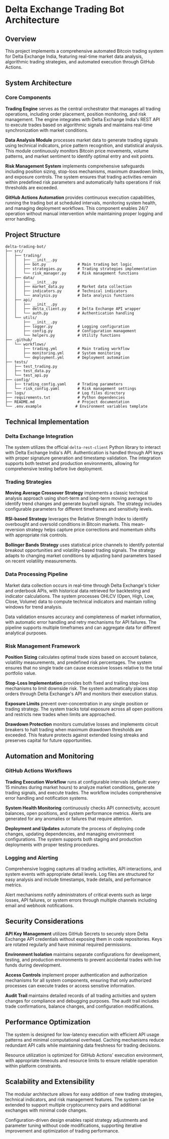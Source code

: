 # Delta Exchange Trading Bot Architecture

## Overview

This project implements a comprehensive automated Bitcoin trading system for Delta Exchange India, featuring real-time market data analysis, algorithmic trading strategies, and automated execution through GitHub Actions.

## System Architecture

### Core Components

**Trading Engine** serves as the central orchestrator that manages all trading operations, including order placement, position monitoring, and risk management. The engine integrates with Delta Exchange India's REST API to execute trades based on algorithmic signals and maintains real-time synchronization with market conditions.

**Data Analysis Module** processes market data to generate trading signals using technical indicators, price pattern recognition, and statistical analysis. This module continuously monitors Bitcoin price movements, volume patterns, and market sentiment to identify optimal entry and exit points.

**Risk Management System** implements comprehensive safeguards including position sizing, stop-loss mechanisms, maximum drawdown limits, and exposure controls. The system ensures that trading activities remain within predefined risk parameters and automatically halts operations if risk thresholds are exceeded.

**GitHub Actions Automation** provides continuous execution capabilities, running the trading bot at scheduled intervals, monitoring system health, and managing deployment workflows. This component enables 24/7 operation without manual intervention while maintaining proper logging and error handling.

## Project Structure

```
delta-trading-bot/
├── src/
│   ├── trading/
│   │   ├── __init__.py
│   │   ├── bot.py              # Main trading bot logic
│   │   ├── strategies.py       # Trading strategies implementation
│   │   └── risk_manager.py     # Risk management functions
│   ├── data/
│   │   ├── __init__.py
│   │   ├── market_data.py      # Market data collection
│   │   ├── indicators.py       # Technical indicators
│   │   └── analysis.py         # Data analysis functions
│   ├── api/
│   │   ├── __init__.py
│   │   ├── delta_client.py     # Delta Exchange API wrapper
│   │   └── auth.py             # Authentication handling
│   └── utils/
│       ├── __init__.py
│       ├── logger.py           # Logging configuration
│       ├── config.py           # Configuration management
│       └── helpers.py          # Utility functions
├── .github/
│   └── workflows/
│       ├── trading.yml         # Main trading workflow
│       ├── monitoring.yml      # System monitoring
│       └── deployment.yml      # Deployment automation
├── tests/
│   ├── test_trading.py
│   ├── test_data.py
│   └── test_api.py
├── config/
│   ├── trading_config.yaml     # Trading parameters
│   └── risk_config.yaml        # Risk management settings
├── logs/                       # Log files directory
├── requirements.txt            # Python dependencies
├── README.md                   # Project documentation
└── .env.example               # Environment variables template
```

## Technical Implementation

### Delta Exchange Integration

The system utilizes the official `delta-rest-client` Python library to interact with Delta Exchange India's API. Authentication is handled through API keys with proper signature generation and timestamp validation. The integration supports both testnet and production environments, allowing for comprehensive testing before live deployment.

### Trading Strategies

**Moving Average Crossover Strategy** implements a classic technical analysis approach using short-term and long-term moving averages to identify trend changes and generate buy/sell signals. The strategy includes configurable parameters for different timeframes and sensitivity levels.

**RSI-based Strategy** leverages the Relative Strength Index to identify overbought and oversold conditions in Bitcoin markets. This mean-reversion strategy helps capture price corrections and momentum shifts with appropriate risk controls.

**Bollinger Bands Strategy** uses statistical price channels to identify potential breakout opportunities and volatility-based trading signals. The strategy adapts to changing market conditions by adjusting band parameters based on recent volatility measurements.

### Data Processing Pipeline

Market data collection occurs in real-time through Delta Exchange's ticker and orderbook APIs, with historical data retrieved for backtesting and indicator calculations. The system processes OHLCV (Open, High, Low, Close, Volume) data to compute technical indicators and maintain rolling windows for trend analysis.

Data validation ensures accuracy and completeness of market information, with automatic error handling and retry mechanisms for API failures. The pipeline supports multiple timeframes and can aggregate data for different analytical purposes.

### Risk Management Framework

**Position Sizing** calculates optimal trade sizes based on account balance, volatility measurements, and predefined risk percentages. The system ensures that no single trade can cause excessive losses relative to the total portfolio value.

**Stop-Loss Implementation** provides both fixed and trailing stop-loss mechanisms to limit downside risk. The system automatically places stop orders through Delta Exchange's API and monitors their execution status.

**Exposure Limits** prevent over-concentration in any single position or trading strategy. The system tracks total exposure across all open positions and restricts new trades when limits are approached.

**Drawdown Protection** monitors cumulative losses and implements circuit breakers to halt trading when maximum drawdown thresholds are exceeded. This feature protects against extended losing streaks and preserves capital for future opportunities.

## Automation and Monitoring

### GitHub Actions Workflows

**Trading Execution Workflow** runs at configurable intervals (default: every 15 minutes during market hours) to analyze market conditions, generate trading signals, and execute trades. The workflow includes comprehensive error handling and notification systems.

**System Health Monitoring** continuously checks API connectivity, account balances, open positions, and system performance metrics. Alerts are generated for any anomalies or failures that require attention.

**Deployment and Updates** automate the process of deploying code changes, updating dependencies, and managing environment configurations. The system supports both staging and production deployments with proper testing procedures.

### Logging and Alerting

Comprehensive logging captures all trading activities, API interactions, and system events with appropriate detail levels. Log files are structured for easy analysis and include timestamps, trade details, and performance metrics.

Alert mechanisms notify administrators of critical events such as large losses, API failures, or system errors through multiple channels including email and webhook notifications.

## Security Considerations

**API Key Management** utilizes GitHub Secrets to securely store Delta Exchange API credentials without exposing them in code repositories. Keys are rotated regularly and have minimal required permissions.

**Environment Isolation** maintains separate configurations for development, testing, and production environments to prevent accidental trades with live funds during development.

**Access Controls** implement proper authentication and authorization mechanisms for all system components, ensuring that only authorized processes can execute trades or access sensitive information.

**Audit Trail** maintains detailed records of all trading activities and system changes for compliance and debugging purposes. The audit trail includes trade confirmations, balance changes, and configuration modifications.

## Performance Optimization

The system is designed for low-latency execution with efficient API usage patterns and minimal computational overhead. Caching mechanisms reduce redundant API calls while maintaining data freshness for trading decisions.

Resource utilization is optimized for GitHub Actions' execution environment, with appropriate timeouts and resource limits to ensure reliable operation within platform constraints.

## Scalability and Extensibility

The modular architecture allows for easy addition of new trading strategies, technical indicators, and risk management features. The system can be extended to support multiple cryptocurrency pairs and additional exchanges with minimal code changes.

Configuration-driven design enables rapid strategy adjustments and parameter tuning without code modifications, supporting iterative improvement and optimization of trading performance.
